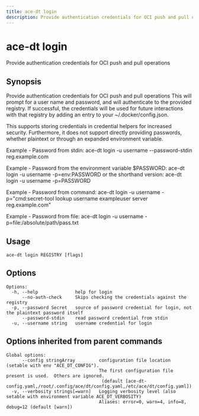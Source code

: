 ```yaml
---
title: ace-dt login
description: Provide authentication credentials for OCI push and pull operations
---
```


<!--
This documentation is auto generated by a script.
Please do not edit this file directly.
-->

<!-- markdownlint-disable-next-line single-title -->
# ace-dt login

Provide authentication credentials for OCI push and pull operations

## Synopsis

Provide authentication credentials for OCI push and pull operations
This will prompt for a user name and password, and will authenticate to the provided registry. If successful, the credentials will be used for future interactions with that registry by adding an entry to your ~/.docker/config.json.

This supports storing credentials in credential helpers for increased security. Furthermore, it does not support directly providing passwords, whether plaintext or through an expanded environment variable.

Example - Password from stdin:
  ace-dt login -u username --password-stdin reg.example.com

Example - Password from the environment variable $PASSWORD:
  ace-dt login -u username -p=env:PASSWORD
or the shorthand version:
  ace-dt login -u username -p=PASSWORD

Example - Password from command:
  ace-dt login -u username -p="cmd:secret-tool lookup username exampleuser server reg.example.com"

Example - Password from file:
  ace-dt login -u username -p=file:/absolute/path/pass.txt


## Usage

```plaintext
ace-dt login REGISTRY [flags]
```

## Options

```plaintext
Options:
  -h, --help              help for login
      --no-auth-check     Skips checking the credentials against the registry
  -p, --password Secret   source of password credential for login, not the plaintext password itself
      --password-stdin    read password credential from stdin
  -u, --username string   username credential for login
```

## Options inherited from parent commands

```plaintext
Global options:
      --config stringArray         configuration file location (setable with env "ACE_DT_CONFIG").
                                   The first configuration file present is used.  Others are ignored.
                                    (default [ace-dt-config.yaml,/root/.config/ace/dt/config.yaml,/etc/ace/dt/config.yaml])
  -v, --verbosity strings[=warn]   Logging verbosity level (also setable with environment variable ACE_DT_VERBOSITY)
                                   Aliases: error=0, warn=4, info=8, debug=12 (default [warn])
```
